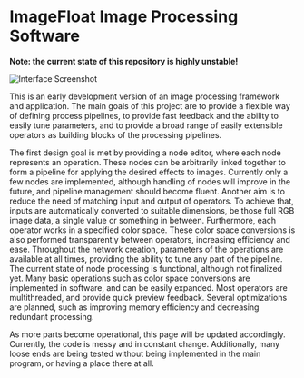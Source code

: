 ImageFloat Image Processing Software
========================================================

__Note: the current state of this repository is highly unstable!__

![Interface Screenshot](https://raw.github.com/bajlekov/ImageFloat/master/Screenshot.png)

This is an early development version of an image processing framework and application. The main goals of this project are to provide a flexible way of defining process pipelines, to provide fast feedback and the ability to easily tune parameters, and to provide a broad range of easily extensible operators as building blocks of the processing pipelines.

The first design goal is met by providing a node editor, where each node represents an operation. These nodes can be arbitrarily linked together to form a pipeline for applying the desired effects to images. Currently only a few nodes are implemented, although handling of nodes will improve in the future, and pipeline management should become fluent. Another aim is to reduce the need of matching input and output of operators. To achieve that, inputs are automatically converted to suitable dimensions, be those full RGB image data, a single value or something in between. Furthermore, each operator works in a specified color space. These color space conversions is also performed transparently between operators, increasing efficiency and ease. Throughout the network creation, parameters of the operations are available at all times, providing the ability to tune any part of the pipeline. The current state of node processing is functional, although not finalized yet. Many basic operations such as color space conversions are implemented in software, and can be easily expanded. Most operators are multithreaded, and provide quick preview feedback. Several optimizations are planned, such as improving memory efficiency and decreasing redundant processing.

As more parts become operational, this page will be updated accordingly. Currently, the code is messy and in constant change. Additionally, many loose ends are being tested without being implemented in the main program, or having a place there at all.